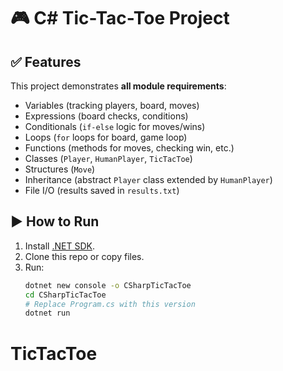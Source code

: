# 🎮 C# Tic-Tac-Toe Project

## ✅ Features
This project demonstrates **all module requirements**:
- Variables (tracking players, board, moves)
- Expressions (board checks, conditions)
- Conditionals (`if-else` logic for moves/wins)
- Loops (`for` loops for board, game loop)
- Functions (methods for moves, checking win, etc.)
- Classes (`Player`, `HumanPlayer`, `TicTacToe`)
- Structures (`Move`)
- Inheritance (abstract `Player` class extended by `HumanPlayer`)
- File I/O (results saved in `results.txt`)

## ▶️ How to Run
1. Install [.NET SDK](https://dotnet.microsoft.com/download).
2. Clone this repo or copy files.
3. Run:
   ```bash
   dotnet new console -o CSharpTicTacToe
   cd CSharpTicTacToe
   # Replace Program.cs with this version
   dotnet run
# TicTacToe
